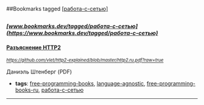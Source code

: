 ##Bookmarks tagged [[работа-с-сетью]](https://www.bookmarks.dev?q=[работа-с-сетью])

_<sup><sup>[www.bookmarks.dev/tagged/работа-с-сетью](https://www.bookmarks.dev/tagged/работа-с-сетью)</sup></sup>_
---
#### [Разъяснение HTTP2](https://github.com/vlet/http2-explained/blob/master/http2.ru.pdf?raw=true)
_<sup>https://github.com/vlet/http2-explained/blob/master/http2.ru.pdf?raw=true</sup>_

Даниэль Штенберг (PDF)
* **tags**: [free-programming-books](../tagged/free-programming-books.md), [language-agnostic](../tagged/language-agnostic.md), [free-programming-books-ru](../tagged/free-programming-books-ru.md), [работа-с-сетью](../tagged/работа-с-сетью.md)
---
